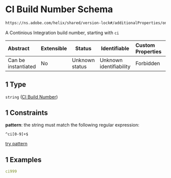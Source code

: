 # CI Build Number Schema

```txt
https://ns.adobe.com/helix/shared/version-lock#/additionalProperties/oneOf/1
```

A Continious Integration build number, starting with `ci`


| Abstract            | Extensible | Status         | Identifiable            | Custom Properties | Additional Properties | Access Restrictions | Defined In                                                                    |
| :------------------ | ---------- | -------------- | ----------------------- | :---------------- | --------------------- | ------------------- | ----------------------------------------------------------------------------- |
| Can be instantiated | No         | Unknown status | Unknown identifiability | Forbidden         | Allowed               | none                | [version-lock.schema.json\*](version-lock.schema.json "open original schema") |

## 1 Type

`string` ([CI Build Number](version-lock-additionalproperties-oneof-ci-build-number.md))

## 1 Constraints

**pattern**: the string must match the following regular expression: 

```regexp
^ci[0-9]+$
```

[try pattern](https://regexr.com/?expression=%5Eci%5B0-9%5D%2B%24 "try regular expression with regexr.com")

## 1 Examples

```yaml
ci999

```
